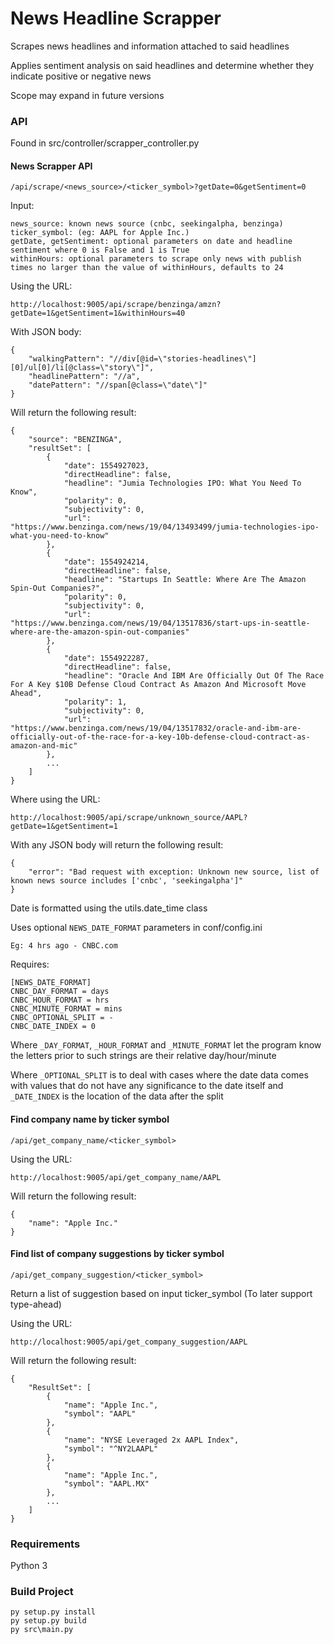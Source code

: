 # News Headline Scrapper

Scrapes news headlines and information attached to said headlines

Applies sentiment analysis on said headlines and determine whether they indicate positive or negative news

Scope may expand in future versions

### API

Found in src/controller/scrapper_controller.py

#### News Scrapper API <br/>

`/api/scrape/<news_source>/<ticker_symbol>?getDate=0&getSentiment=0`

Input: 

```
news_source: known news source (cnbc, seekingalpha, benzinga)
ticker_symbol: (eg: AAPL for Apple Inc.)
getDate, getSentiment: optional parameters on date and headline sentiment where 0 is False and 1 is True
withinHours: optional parameters to scrape only news with publish times no larger than the value of withinHours, defaults to 24
```

Using the URL:

`http://localhost:9005/api/scrape/benzinga/amzn?getDate=1&getSentiment=1&withinHours=40`

With JSON body:

```
{
    "walkingPattern": "//div[@id=\"stories-headlines\"][0]/ul[0]/li[@class=\"story\"]",
    "headlinePattern": "//a",
    "datePattern": "//span[@class=\"date\"]"
}
```

Will return the following result:

```
{
    "source": "BENZINGA",
    "resultSet": [
        {
            "date": 1554927023,
            "directHeadline": false,
            "headline": "Jumia Technologies IPO: What You Need To Know",
            "polarity": 0,
            "subjectivity": 0,
            "url": "https://www.benzinga.com/news/19/04/13493499/jumia-technologies-ipo-what-you-need-to-know"
        },
        {
            "date": 1554924214,
            "directHeadline": false,
            "headline": "Startups In Seattle: Where Are The Amazon Spin-Out Companies?",
            "polarity": 0,
            "subjectivity": 0,
            "url": "https://www.benzinga.com/news/19/04/13517836/start-ups-in-seattle-where-are-the-amazon-spin-out-companies"
        },
        {
            "date": 1554922287,
            "directHeadline": false,
            "headline": "Oracle And IBM Are Officially Out Of The Race For A Key $10B Defense Cloud Contract As Amazon And Microsoft Move Ahead",
            "polarity": 1,
            "subjectivity": 0,
            "url": "https://www.benzinga.com/news/19/04/13517832/oracle-and-ibm-are-officially-out-of-the-race-for-a-key-10b-defense-cloud-contract-as-amazon-and-mic"
        },
        ...
    ]
}
```

Where using the URL:

`http://localhost:9005/api/scrape/unknown_source/AAPL?getDate=1&getSentiment=1`

With any JSON body will return the following result:

```
{
    "error": "Bad request with exception: Unknown new source, list of known news source includes ['cnbc', 'seekingalpha']"
}
```

Date is formatted using the utils.date\_time class <br/>

Uses optional `NEWS_DATE_FORMAT` parameters in conf/config.ini <br/>

`Eg: 4 hrs ago - CNBC.com` 

Requires:

```
[NEWS_DATE_FORMAT]
CNBC_DAY_FORMAT = days
CNBC_HOUR_FORMAT = hrs
CNBC_MINUTE_FORMAT = mins
CNBC_OPTIONAL_SPLIT = -
CNBC_DATE_INDEX = 0
```

Where `_DAY_FORMAT`, `_HOUR_FORMAT` and `_MINUTE_FORMAT` let the program know the letters prior to such strings are their relative day/hour/minute

Where `_OPTIONAL_SPLIT` is to deal with cases where the date data comes with values that do not have any significance to the date itself and `_DATE_INDEX` is the location of the data after the split 
#### Find company name by ticker symbol

`/api/get_company_name/<ticker_symbol>`

Using the URL:

`http://localhost:9005/api/get_company_name/AAPL`

Will return the following result:

```
{
    "name": "Apple Inc."
}
```

#### Find list of company suggestions by ticker symbol

`/api/get_company_suggestion/<ticker_symbol>`

Return a list of suggestion based on input ticker_symbol (To later support type-ahead)

Using the URL:

`http://localhost:9005/api/get_company_suggestion/AAPL`

Will return the following result:

```
{
    "ResultSet": [
        {
            "name": "Apple Inc.",
            "symbol": "AAPL"
        },
        {
            "name": "NYSE Leveraged 2x AAPL Index",
            "symbol": "^NY2LAAPL"
        },
        {
            "name": "Apple Inc.",
            "symbol": "AAPL.MX"
        },
        ...
    ]
}
```

### Requirements

Python 3

### Build Project

```
py setup.py install
py setup.py build
py src\main.py
```